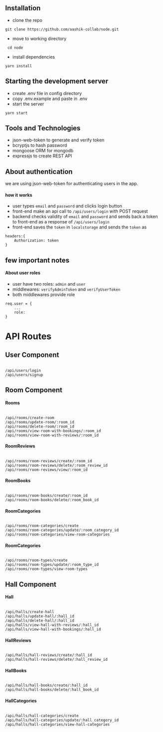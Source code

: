 ## Installation

-   clone the repo

```
git clone https://github.com/aashik-collab/node.git
```

-   move to working directory

```
 cd node
```

-   install dependencies

```
yarn install
```

## Starting the development server

-   create .env file in config directory
-   copy .env.example and paste in .env
-   start the server

```
yarn start
```

## Tools and Technologies

-   json-web-token to generate and verify token
-   bcryptjs to hash password
-   mongoose ORM for mongodb
-   expressjs to create REST API

## About authentication

we are using json-web-token for authenticating users in the app.

#### how it works

-   user types `email` and `password` and clicks login button
-   front-end make an api call to `/api/users/login` with POST request
-   backend checks validity of `email` and `password` and sends back a token to front-end as a response of `/api/users/login`
-   front-end saves the `token` in `localstorage` and sends the `token` as

```
headers:{
    Authorization: token
}
```

## few important notes

#### About user roles

-   user have two roles: `admin` and `user`
-   middlewares: `verifyAdminToken` and `verifyUserToken`
-   both middlewares provide role

```
req.user = {
    ...
    role:
}
```

# API Routes

## User Component

```

/api/users/login
/api/users/signup

```

## Room Component

#### Rooms

```

/api/rooms/create-room
/api/rooms/update-room/:room_id
/api/rooms/delete-room/:room_id
/api/rooms/view-room-with-bookings/:room_id
/api/rooms/view-room-with-reviews/:room_id

```

#### RoomReviews

```

/api/rooms/room-reviews/create/:room_id
/api/rooms/room-reviews/delete/:room_review_id
/api/rooms/room-reviews/view/:room_id

```

#### RoomBooks

```

/api/rooms/room-books/create/:room_id
/api/rooms/room-books/delete/:room_book_id

```

#### RoomCategories

```

/api/rooms/room-categories/create
/api/rooms/room-categories/update/:room_category_id
/api/rooms/room-categories/view-room-categories

```

#### RoomCategories

```

/api/rooms/room-types/create
/api/rooms/room-types/update/:room_type_id
/api/rooms/room-types/view-room-types

```

## Hall Component

#### Hall

```

/api/halls/create-hall
/api/halls/update-hall/:hall_id
/api/halls/delete-hall/:hall_id
/api/halls/view-hall-with-reviews/:hall_id
/api/halls/view-hall-with-bookings/:hall_id

```

#### HallReviews

```

/api/halls/hall-reviews/create/:hall_id
/api/halls/hall-reviews/delete/:hall_review_id

```

#### HallBooks

```

/api/halls/hall-books/create/:hall_id
/api/halls/hall-books/delete/:hall_book_id

```

#### HallCategories

```

/api/halls/hall-categories/create
/api/halls/hall-categories/update/:hall_category_id
/api/halls/hall-categories/view-hall-categories

```

```

```
